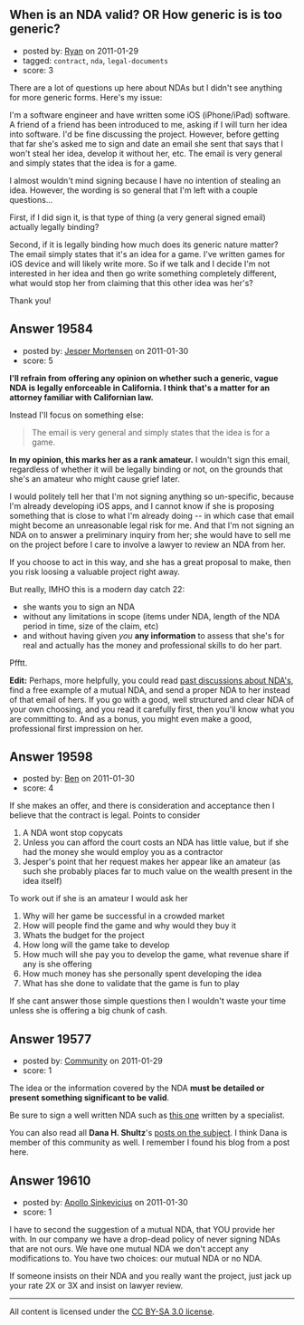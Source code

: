 ## When is an NDA valid? OR How generic is is too generic?

- posted by: [Ryan](https://stackexchange.com/users/-1/6919-ryan) on 2011-01-29
- tagged: `contract`, `nda`, `legal-documents`
- score: 3

There are a lot of questions up here about NDAs but I didn't see anything for more generic forms.  Here's my issue:

I'm a software engineer and have written some iOS (iPhone/iPad) software.  A friend of a friend has been introduced to me, asking if I will turn her idea into software. I'd be fine discussing the project.  However, before getting that far she's asked me to sign and date an email she sent that says that I won't steal her idea, develop it without her, etc.  The email is very general and simply states that the idea is for a game.

I almost wouldn't mind signing because I have no intention of stealing an idea.  However, the wording is so general that I'm left with a couple questions...

First, if I did sign it, is that type of thing (a very general signed email) actually legally binding?

Second, if it is legally binding how much does its generic nature matter?  The email simply states that it's an idea for a game.  I've written games for iOS device and will likely write more.  So if we talk and I decide I'm not interested in her idea and then go write something completely different, what would stop her from claiming that this other idea was her's?

Thank you!


## Answer 19584

- posted by: [Jesper Mortensen](https://stackexchange.com/users/-1/1261-jesper-mortensen) on 2011-01-30
- score: 5

<p><strong>I'll refrain from offering any opinion on whether such a generic, vague NDA is legally enforceable in California. I think that's a matter for an attorney familiar with Californian law.</strong></p>

<p>Instead I'll focus on something else:</p>

<blockquote>
  <p>The email is very general and simply states that the idea is for a game.</p>
</blockquote>

<p><strong>In my opinion, this marks her as a rank amateur.</strong> I wouldn't sign this email, regardless of whether it will be legally binding or not, on the grounds that she's an amateur who might cause grief later.</p>

<p>I would politely tell her that I'm not signing anything so un-specific, because I'm already developing iOS apps, and I cannot know if she is proposing something that is close to what I'm already doing -- in which case that email might become an unreasonable legal risk for me. And that I'm not signing an NDA on to answer a preliminary inquiry from her; she would have to sell me on the project before I care to involve a lawyer to review an NDA from her.</p>

<p>If you choose to act in this way, and she has a great proposal to make, then you risk loosing a valuable project right away.</p>

<p>But really, IMHO this is a modern day catch 22:</p>

<ul>
<li>she wants you to sign an NDA</li>
<li>without any limitations in scope (items under NDA, length of the NDA period in time, size of the claim, etc)</li>
<li>and without having given <em>you</em> <strong>any information</strong> to assess that she's for real and actually has the money and professional skills to do her part.</li>
</ul>

<p>Pfftt.</p>

<p><strong>Edit:</strong> Perhaps, more helpfully, you could read <a href="http://answers.onstartups.com/questions/tagged/nda">past discussions about NDA's</a>, find a free example of a mutual NDA, and send a proper NDA to her instead of that email of hers. If you go with a good, well structured and clear NDA of your own choosing, and you read it carefully first, then you'll know what you are committing to. And as a bonus, you might even make a good, professional first impression on her.</p>



## Answer 19598

- posted by: [Ben](https://stackexchange.com/users/-1/5804-ben) on 2011-01-30
- score: 4

If she makes an offer, and there is consideration and acceptance then I believe that the contract is legal. Points to consider

 1. A NDA wont stop copycats
 2. Unless you can afford the court costs an NDA has little value, but if she had the money she would employ you as a contractor
 3. Jesper's point that her request makes her appear like an amateur (as such she probably places far to much value on the wealth present in the idea itself)

To work out if she is an amateur I would ask her 

 1. Why will her game be successful in a crowded market
 2. How will people find the game and why would they buy it
 3. Whats the budget for the project
 4. How long will the game take to develop
 5. How much will she pay you to develop the game, what revenue share if any is she offering
 6. How much money has she personally spent developing the idea
 7. What has she done to validate that the game is fun to play

If she cant answer those simple questions then I wouldn't waste your time unless she is offering a big chunk of cash.


## Answer 19577

- posted by: [Community](https://stackexchange.com/users/-1/-1-community) on 2011-01-29
- score: 1

<p>The idea or the information covered by the NDA <strong>must be detailed or present something significant to be valid</strong>.</p>

<p>Be sure to sign a well written NDA such as <a href="http://danashultz.com/blog/wp-content/uploads/downloads/2010/09/Sample-Unilateral-Nondisclosure-Agreement.pdf" rel="nofollow">this one</a> written by a specialist.</p>

<p>You can also read all <strong>Dana H. Shultz</strong>'s <a href="http://danashultz.com/blog/?s=nondisclosure" rel="nofollow">posts on the subject</a>. I think Dana is member of this community as well. I remember I found his blog from a post here.</p>



## Answer 19610

- posted by: [Apollo Sinkevicius](https://stackexchange.com/users/-1/2119-apollo-sinkevicius) on 2011-01-30
- score: 1

I have to second the suggestion of a mutual NDA, that YOU provide her with. In our company we have a drop-dead policy of never signing NDAs that are not ours. We have one mutual NDA we don't accept any modifications to. You have two choices: our mutual NDA or no NDA.

If someone insists on their NDA and you really want the project, just jack up your rate 2X or 3X and insist on lawyer review.



---

All content is licensed under the [CC BY-SA 3.0 license](https://creativecommons.org/licenses/by-sa/3.0/).
